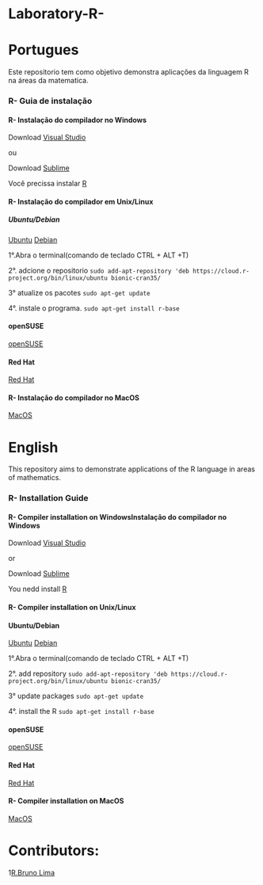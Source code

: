 # Laboratory-R-

# Portugues

Este repositorio tem como objetivo demonstra aplicações da linguagem R na áreas da matematica.

### R- Guia de instalação

#### R- Instalação do compilador no Windows

Download [Visual Studio](https://visualstudio.microsoft.com/vs/)

ou

Download [Sublime](https://www.sublimetext.com/3)

Você precissa instalar [R](https://www.r-project.org/)

#### R- Instalação do compilador em Unix/Linux

##### Ubuntu/Debian
[Ubuntu](https://cloud.r-project.org/bin/linux/ubuntu/README)
[Debian](https://cloud.r-project.org/bin/linux/debian/)

1°.Abra o terminal(comando de teclado CTRL + ALT +T)

2°. adcione o repositorio
```sudo add-apt-repository 'deb https://cloud.r-project.org/bin/linux/ubuntu bionic-cran35/```

3° atualize os pacotes
```sudo apt-get update```

4°. instale o programa.
```sudo apt-get install r-base```

#### openSUSE
[openSUSE](https://cloud.r-project.org/bin/linux/suse/README.html)

#### Red Hat
[Red Hat](https://cloud.r-project.org/bin/linux/redhat/README)

#### R- Instalação do compilador no MacOS

[MacOS](https://cloud.r-project.org/)

# English

This repository aims to demonstrate applications of the R language in areas of mathematics.

### R- Installation Guide

#### R- Compiler installation on WindowsInstalação do compilador no Windows

Download [Visual Studio](https://visualstudio.microsoft.com/vs/)

or

Download [Sublime](https://www.sublimetext.com/3)

You nedd install [R](https://www.r-project.org/)

#### R- Compiler installation on Unix/Linux

#### Ubuntu/Debian
[Ubuntu](https://cloud.r-project.org/bin/linux/ubuntu/README)
[Debian](https://cloud.r-project.org/bin/linux/debian/)

1°.Abra o terminal(comando de teclado CTRL + ALT +T)

2°. add repository
```sudo add-apt-repository 'deb https://cloud.r-project.org/bin/linux/ubuntu bionic-cran35/```

3° update packages
```sudo apt-get update```

4°. install the R
```sudo apt-get install r-base```

#### openSUSE
[openSUSE](https://cloud.r-project.org/bin/linux/suse/README.html)

#### Red Hat
[Red Hat](https://cloud.r-project.org/bin/linux/redhat/README)

#### R- Compiler installation on MacOS

[MacOS](https://cloud.r-project.org/)


# Contributors:
1[R.Bruno Lima](https://github.com/RaulLima2)
